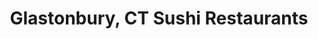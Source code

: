 ---
layout: city
title: Glastonbury, CT Sushi Restaurants
permalink: /connecticut/glastonbury/
stateAbbr: CT
stateName: Connecticut
cityName: Glastonbury
---